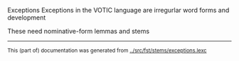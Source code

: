 Exceptions
Exceptions in the VOTIC language are irregurlar word forms and development



These need nominative-form lemmas and stems



* * *
<small>This (part of) documentation was generated from [../src/fst/stems/exceptions.lexc](http://github.com/giellalt/lang-vot/blob/main/../src/fst/stems/exceptions.lexc)</small>